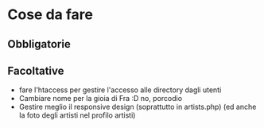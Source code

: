 # Cose da fare
## Obbligatorie
## Facoltative
- fare l'htaccess per gestire l'accesso alle directory dagli utenti
- Cambiare nome per la gioia di Fra :D no, porcodio
- Gestire meglio il responsive design (soprattutto in artists.php) (ed anche la foto degli artisti nel profilo artisti)